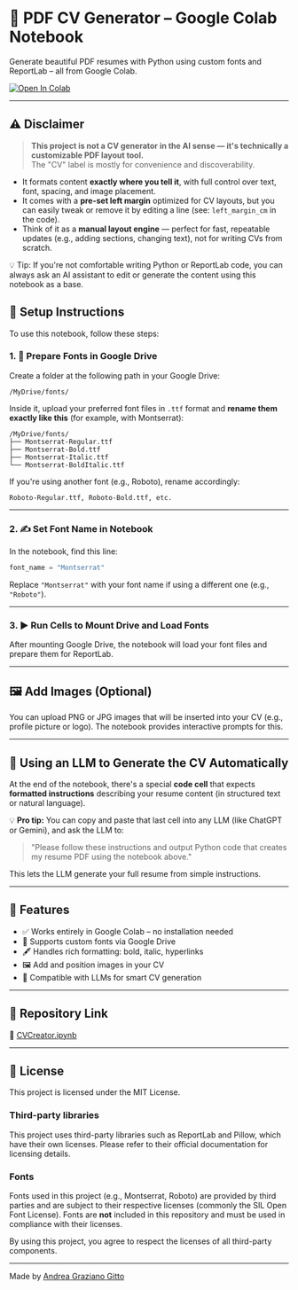 # 🧾 PDF CV Generator – Google Colab Notebook

Generate beautiful PDF resumes with Python using custom fonts and ReportLab – all from Google Colab.

[![Open In Colab](https://colab.research.google.com/assets/colab-badge.svg)](https://colab.research.google.com/github/Andrea-Graziano-Gitto/Pdf-CV-Generator-GoogleColab/blob/main/CVCreator.ipynb)

---

## ⚠️ Disclaimer
> **This project is not a CV generator in the AI sense — it's technically a customizable PDF layout tool.**  
> The "CV" label is mostly for convenience and discoverability.

- It formats content **exactly where you tell it**, with full control over text, font, spacing, and image placement.
- It comes with a **pre-set left margin** optimized for CV layouts, but you can easily tweak or remove it by editing a line (see: `left_margin_cm` in the code).
- Think of it as a **manual layout engine** — perfect for fast, repeatable updates (e.g., adding sections, changing text), not for writing CVs from scratch.

💡 Tip: If you're not comfortable writing Python or ReportLab code, you can always ask an AI assistant to edit or generate the content using this notebook as a base.


## 📁 Setup Instructions

To use this notebook, follow these steps:

### 1. 📂 Prepare Fonts in Google Drive

Create a folder at the following path in your Google Drive:

```
/MyDrive/fonts/
```

Inside it, upload your preferred font files in `.ttf` format and **rename them exactly like this** (for example, with Montserrat):

```
/MyDrive/fonts/
├── Montserrat-Regular.ttf
├── Montserrat-Bold.ttf
├── Montserrat-Italic.ttf
└── Montserrat-BoldItalic.ttf
```

If you're using another font (e.g., Roboto), rename accordingly:

```
Roboto-Regular.ttf, Roboto-Bold.ttf, etc.
```

---

### 2. ✍️ Set Font Name in Notebook

In the notebook, find this line:

```python
font_name = "Montserrat"
```

Replace `"Montserrat"` with your font name if using a different one (e.g., `"Roboto"`).

---

### 3. ▶️ Run Cells to Mount Drive and Load Fonts

After mounting Google Drive, the notebook will load your font files and prepare them for ReportLab.

---

## 🖼️ Add Images (Optional)

You can upload PNG or JPG images that will be inserted into your CV (e.g., profile picture or logo). The notebook provides interactive prompts for this.

---

## 🧠 Using an LLM to Generate the CV Automatically

At the end of the notebook, there's a special **code cell** that expects **formatted instructions** describing your resume content (in structured text or natural language).

💡 **Pro tip:** You can copy and paste that last cell into any LLM (like ChatGPT or Gemini), and ask the LLM to:

> "Please follow these instructions and output Python code that creates my resume PDF using the notebook above."

This lets the LLM generate your full resume from simple instructions.

---

## 📌 Features

- ✅ Works entirely in Google Colab – no installation needed
- 🎨 Supports custom fonts via Google Drive
- 🖋️ Handles rich formatting: bold, italic, hyperlinks
- 🖼️ Add and position images in your CV
- 🧠 Compatible with LLMs for smart CV generation

---

## 📎 Repository Link

🔗 [CVCreator.ipynb](https://github.com/Andrea-Graziano-Gitto/Pdf-CV-Generator-GoogleColab/blob/main/CVCreator.ipynb)

---

## 📄 License

This project is licensed under the MIT License.

### Third-party libraries

This project uses third-party libraries such as ReportLab and Pillow, which have their own licenses. Please refer to their official documentation for licensing details.

### Fonts

Fonts used in this project (e.g., Montserrat, Roboto) are provided by third parties and are subject to their respective licenses (commonly the SIL Open Font License). Fonts are **not** included in this repository and must be used in compliance with their licenses.

By using this project, you agree to respect the licenses of all third-party components.


---

Made by [Andrea Graziano Gitto](https://github.com/Andrea-Graziano-Gitto)
